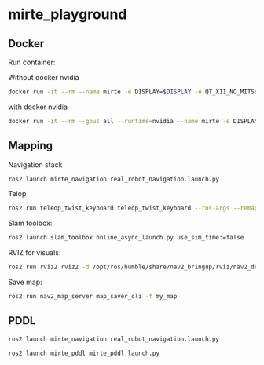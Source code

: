 # mirte_playground

## Docker

Run container:

Without docker nvidia
```Bash
docker run -it --rm --name mirte -e DISPLAY=$DISPLAY -e QT_X11_NO_MITSHM=1 -v /dev/dri:/dev/dri -v /tmp/.X11-unix:/tmp/.X11-unix -v /etc/localtime:/etc/localtime:ro --network host --cap-add SYS_ADMIN --device /dev/fuse --security-opt apparmor:unconfined mirte
```

with docker nvidia
```Bash
docker run -it --rm --gpus all --runtime=nvidia --name mirte -e DISPLAY=$DISPLAY -e QT_X11_NO_MITSHM=1 -e NVIDIA_VISIBLE_DEVICES=all -e NVIDIA_DRIVER_CAPABILITIES=all -v /dev/dri:/dev/dri -v /tmp/.X11-unix:/tmp/.X11-unix -v /etc/localtime:/etc/localtime:ro -v $HOME/real_mirte_ws/src/mirte_navigation:/home/ubuntu-user/mirte_ws/src/mirte_navigation -v $HOME/real_mirte_ws/src/mirte_playground:/home/ubuntu-user/mirte_ws/src/mirte_playground --network host --cap-add SYS_ADMIN --device /dev/fuse --security-opt apparmor:unconfined mirte
```

## Mapping

Navigation stack
```Bash
ros2 launch mirte_navigation real_robot_navigation.launch.py
```

Telop
```Bash
ros2 run teleop_twist_keyboard teleop_twist_keyboard --ros-args --remap cmd_vel:=/mirte_base_controller/cmd_vel
```

Slam toolbox:
```Bash
ros2 launch slam_toolbox online_async_launch.py use_sim_time:=false
```

RVIZ for visuals:
```Bash
ros2 run rviz2 rviz2 -d /opt/ros/humble/share/nav2_bringup/rviz/nav2_default_view.rviz
```

Save map:
```Bash
ros2 run nav2_map_server map_saver_cli -f my_map
```

## PDDL

```Bash
ros2 launch mirte_navigation real_robot_navigation.launch.py
```

```Bash
ros2 launch mirte_pddl mirte_pddl.launch.py
```
